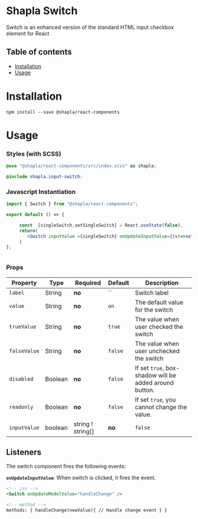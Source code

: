 # Shapla Switch

Switch is an enhanced version of the standard HTML input checkbox element for React

## Table of contents

- [Installation](#installation)
- [Usage](#usage)

# Installation

```
npm install --save @shapla/react-components
```

# Usage

### Styles (with SCSS)

```scss
@use "@shapla/react-components/src/index.scss" as shapla;

@include shapla.input-switch;
```

### Javascript Instantiation

```jsx
import { Switch } from "@shapla/react-components";

export default () => {

     const  [singleSwitch,setSingleSwitch] = React.useState(false),
     return(
        <Switch inputValue ={singleSwitch} onUpdateInputValue={(v)=>setSingleSwitch(v as boolean)} label = "Enable this"></Switch>
     )
};
```

```html

```

### Props

| Property     | Type    | Required          | Default | Description                                            |
| ------------ | ------- | ----------------- | ------- | ------------------------------------------------------ |
| `label`      | String  | **no**            | ``      | Switch label                                           |
| `value`      | String  | **no**            | `on`    | The default value for the switch                       |
| `trueValue`  | String  | **no**            | `true`  | The value when user checked the switch                 |
| `falseValue` | String  | **no**            | `false` | The value when user unchecked the switch               |
| `disabled`   | Boolean | **no**            | `false` | If set `true`, box-shadow will be added around button. |
| `readonly`   | Boolean | **no**            | `false` | If set `true`, you cannot change the value.            |
| `inputValue` | boolean | string ! string[] | **no**  | `false`                                                |

## Listeners

The switch component fires the following events:

**`onUpdateInputValue`**: When switch is clicked, it fires the event.

```html
<!-- jsx -->
<Switch onUpdateModelValue="handleChange" />

<!-- method -->
methods: { handleChange(newValue){ // Handle change event } }
```
